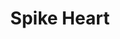 ---
pid: NS136
title: Spike Heart
location_transcription: Norris Square Park
zipcode: '19122'
outside_phl: 
neighborhood: Yorktown,Old Kensington,Jinogi
age: '24.5'
age_range: 20-29
instagram: 
image_file_name: NS_136.jpg
proposal_transcription: We can create a big spike heart and hearts repeating oner
  and race in the big heart with a lot of spikes that comes out and kids and individuals
  can climb on it and sit in the bottom.
topic: Love
topic_summary: '0'
type: Interactive,Sculpture Statue
keywords_other: 
credit: Esther and Millena Agüero
image_labels: 
twitter: 
facebook: 
permalink: "/monuments/ns136/"
layout: item-page
---